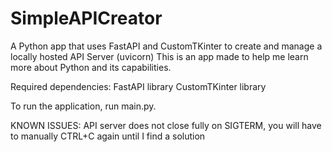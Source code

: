 # SimpleAPICreator
 A Python app that uses FastAPI and CustomTKinter to create and manage a locally hosted API Server (uvicorn)
 This is an app made to help me learn more about Python and its capabilities.

Required dependencies:
FastAPI library
CustomTKinter library

To run the application, run main.py.

KNOWN ISSUES:
API server does not close fully on SIGTERM, you will have to manually CTRL+C again until I find a solution